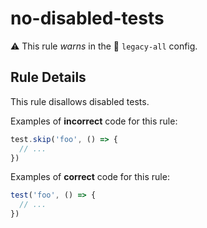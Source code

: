 # no-disabled-tests

⚠️ This rule _warns_ in the 🔵 `legacy-all` config.

<!-- end auto-generated rule header -->

## Rule Details

This rule disallows disabled tests.

Examples of **incorrect** code for this rule:

```ts
test.skip('foo', () => {
  // ...
})
```

Examples of **correct** code for this rule:

```ts
test('foo', () => {
  // ...
})
```
